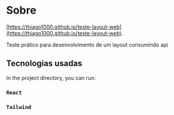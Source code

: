 # Sobre

[https://thiago1000.github.io/teste-layout-web](https://thiago1000.github.io/teste-layout-web).

Teste prático para desenvolvimento de um layout consumindo api

## Tecnologias usadas

In the project directory, you can run:

### `React`
### `Tailwind`